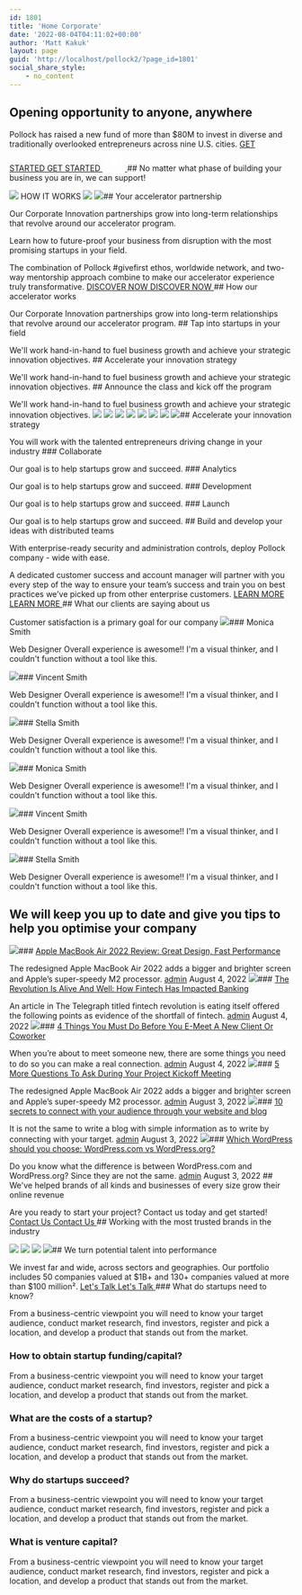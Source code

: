 ```yaml
---
id: 1801
title: 'Home Corporate'
date: '2022-08-04T04:11:02+00:00'
author: 'Matt Kakuk'
layout: page
guid: 'http://localhost/pollock2/?page_id=1801'
social_share_style:
    - no_content
---
```


## Opening opportunity to anyone, anywhere

 Pollock has raised a new fund of more than $80M to invest in diverse and traditionally overlooked entrepreneurs across nine U.S. cities. [ GET STARTED GET STARTED ](https://tplabs.co/pollock/services/) [ <svg fill="none" height="40" viewbox="0 0 40 40" width="40" xmlns="http://www.w3.org/2000/svg"><path clip-rule="evenodd" d="M20 6.25C12.4061 6.25 6.25 12.4061 6.25 20C6.25 27.5939 12.4061 33.75 20 33.75C27.5939 33.75 33.75 27.5939 33.75 20C33.75 12.4061 27.5939 6.25 20 6.25ZM3.75 20C3.75 11.0254 11.0254 3.75 20 3.75C28.9746 3.75 36.25 11.0254 36.25 20C36.25 28.9746 28.9746 36.25 20 36.25C11.0254 36.25 3.75 28.9746 3.75 20Z" fill="white" fill-rule="evenodd"></path><path clip-rule="evenodd" d="M13.8192 20.0692C14.3074 19.5811 15.0989 19.5811 15.587 20.0692L20 24.4822L24.413 20.0692C24.9011 19.5811 25.6926 19.5811 26.1808 20.0692C26.6689 20.5574 26.6689 21.3489 26.1808 21.837L20.8839 27.1339C20.3957 27.622 19.6043 27.622 19.1161 27.1339L13.8192 21.837C13.3311 21.3489 13.3311 20.5574 13.8192 20.0692Z" fill="white" fill-rule="evenodd"></path><path clip-rule="evenodd" d="M20 12.5C20.6904 12.5 21.25 13.0596 21.25 13.75V26.25C21.25 26.9404 20.6904 27.5 20 27.5C19.3096 27.5 18.75 26.9404 18.75 26.25V13.75C18.75 13.0596 19.3096 12.5 20 12.5Z" fill="white" fill-rule="evenodd"></path></svg> ](#next)## No matter what phase of building your business you are in, we can support!

 ![](https://digitaltransformationmanagement.ai/wp-content/uploads/2022/08/corporate1.jpg) [ ](https://www.youtube.com/watch?v=nEntUzCFXv4) HOW IT WORKS ![](https://digitaltransformationmanagement.ai/wp-content/uploads/2022/08/corporate2.webp) ![](https://digitaltransformationmanagement.ai/wp-content/uploads/2022/08/corporate3.webp)## Your accelerator partnership

 Our Corporate Innovation partnerships grow into long-term relationships that revolve around our accelerator program.  
  
Learn how to future-proof your business from disruption with the most promising startups in your field.  
  
The combination of Pollock #givefirst ethos, worldwide network, and two-way mentorship approach combine to make our accelerator experience truly transformative. [ DISCOVER NOW DISCOVER NOW ](https://tplabs.co/pollock/services/)## How our accelerator works

 Our Corporate Innovation partnerships grow into long-term relationships that revolve around our accelerator program. ## Tap into startups in your field

 We'll work hand-in-hand to fuel business growth and achieve your strategic innovation objectives. ## Accelerate your innovation strategy

 We'll work hand-in-hand to fuel business growth and achieve your strategic innovation objectives. ## Announce the class and kick off the program

 We'll work hand-in-hand to fuel business growth and achieve your strategic innovation objectives. ![](https://digitaltransformationmanagement.ai/wp-content/uploads/2022/08/circles.svg) ![](https://digitaltransformationmanagement.ai/wp-content/uploads/2022/09/pollock.svg) ![](https://digitaltransformationmanagement.ai/wp-content/uploads/2022/09/airbnb.svg) ![](https://digitaltransformationmanagement.ai/wp-content/uploads/2022/09/stripe-circle.svg) ![](https://digitaltransformationmanagement.ai/wp-content/uploads/2022/09/solana.svg) ![](https://digitaltransformationmanagement.ai/wp-content/uploads/2022/09/mailchimp.svg) ![](https://digitaltransformationmanagement.ai/wp-content/uploads/2022/09/intercom-circle.svg) ![](https://digitaltransformationmanagement.ai/wp-content/uploads/2022/09/sentry.svg)## Accelerate your innovation strategy

 You will work with the talented entrepreneurs driving change in your industry ### Collaborate

Our goal is to help startups grow and succeed. ### Analytics

Our goal is to help startups grow and succeed. ### Development

Our goal is to help startups grow and succeed. ### Launch

Our goal is to help startups grow and succeed. ## Build and develop your ideas with distributed teams

 With enterprise-ready security and administration controls, deploy Pollock company - wide with ease.   
  
A dedicated customer success and account manager will partner with you every step of the way to ensure your team’s success and train you on best practices we’ve picked up from other enterprise customers. [ LEARN MORE LEARN MORE ](https://tplabs.co/pollock/services/)## What our clients are saying about us

 Customer satisfaction is a primary goal for our company ![](https://digitaltransformationmanagement.ai/wp-content/uploads/2022/08/avatar-01.webp)### Monica Smith

Web Designer Overall experience is awesome!! I'm a visual thinker, and I couldn't function without a tool like this.

 ![](https://digitaltransformationmanagement.ai/wp-content/uploads/2022/08/avatar-02.webp)### Vincent Smith

Web Designer Overall experience is awesome!! I'm a visual thinker, and I couldn't function without a tool like this.

 ![](https://digitaltransformationmanagement.ai/wp-content/uploads/2022/08/avatar-03.webp)### Stella Smith

Web Designer Overall experience is awesome!! I'm a visual thinker, and I couldn't function without a tool like this.

 ![](https://digitaltransformationmanagement.ai/wp-content/uploads/2022/08/avatar-01.webp)### Monica Smith

Web Designer Overall experience is awesome!! I'm a visual thinker, and I couldn't function without a tool like this.

 ![](https://digitaltransformationmanagement.ai/wp-content/uploads/2022/08/avatar-02.webp)### Vincent Smith

Web Designer Overall experience is awesome!! I'm a visual thinker, and I couldn't function without a tool like this.

 ![](https://digitaltransformationmanagement.ai/wp-content/uploads/2022/08/avatar-03.webp)### Stella Smith

Web Designer Overall experience is awesome!! I'm a visual thinker, and I couldn't function without a tool like this.

## We will keep you up to date and give you tips to help you optimise your company

 [![](https://tplabs.co/pollock/wp-content/uploads/2022/08/corporate-new3-370x300.webp)](https://tplabs.co/pollock/apple-macbook-air-2022-review-great-design-fast-performance/)### [Apple MacBook Air 2022 Review: Great Design, Fast Performance](https://tplabs.co/pollock/apple-macbook-air-2022-review-great-design-fast-performance/)

The redesigned Apple MacBook Air 2022 adds a bigger and brighter screen and Apple’s super-speedy M2 processor. [admin](https://tplabs.co/pollock/author/admin/ "View all posts by admin") August 4, 2022 [![](https://tplabs.co/pollock/wp-content/uploads/2022/08/corporate-new2-370x300.webp)](https://tplabs.co/pollock/the-revolution-is-alive-and-well-how-fintech-has-impacted-banking/)### [The Revolution Is Alive And Well: How Fintech Has Impacted Banking](https://tplabs.co/pollock/the-revolution-is-alive-and-well-how-fintech-has-impacted-banking/)

An article in The Telegraph titled fintech revolution is eating itself offered the following points as evidence of the shortfall of fintech. [admin](https://tplabs.co/pollock/author/admin/ "View all posts by admin") August 4, 2022 [![](https://tplabs.co/pollock/wp-content/uploads/2022/08/corporate-new1-370x300.webp)](https://tplabs.co/pollock/when-youre-about-to-meet-someone-new-there-are-some-things-you-need-to-do-so-you-can-make-a-real-connection/)### [4 Things You Must Do Before You E-Meet A New Client Or Coworker](https://tplabs.co/pollock/when-youre-about-to-meet-someone-new-there-are-some-things-you-need-to-do-so-you-can-make-a-real-connection/)

When you’re about to meet someone new, there are some things you need to do so you can make a real connection. [admin](https://tplabs.co/pollock/author/admin/ "View all posts by admin") August 4, 2022 [![](https://tplabs.co/pollock/wp-content/uploads/2022/08/blog-09-370x300.webp)](https://tplabs.co/pollock/5-more-questions-to-ask-during-your-project-kickoff-meeting/)### [5 More Questions To Ask During Your Project Kickoff Meeting](https://tplabs.co/pollock/5-more-questions-to-ask-during-your-project-kickoff-meeting/)

The redesigned Apple MacBook Air 2022 adds a bigger and brighter screen and Apple’s super-speedy M2 processor. [admin](https://tplabs.co/pollock/author/admin/ "View all posts by admin") August 3, 2022 [![](https://tplabs.co/pollock/wp-content/uploads/2022/08/blog-05-370x300.webp)](https://tplabs.co/pollock/10-secrets-to-connect-with-your-audience-through-your-website-and-blog/)### [10 secrets to connect with your audience through your website and blog](https://tplabs.co/pollock/10-secrets-to-connect-with-your-audience-through-your-website-and-blog/)

It is not the same to write a blog with simple information as to write by connecting with your target. [admin](https://tplabs.co/pollock/author/admin/ "View all posts by admin") August 3, 2022 [![](https://tplabs.co/pollock/wp-content/uploads/2022/08/blog-04-370x300.webp)](https://tplabs.co/pollock/which-wordpress-should-you-choose-wordpress-com-vs-wordpress-org/)### [Which WordPress should you choose: WordPress.com vs WordPress.org?](https://tplabs.co/pollock/which-wordpress-should-you-choose-wordpress-com-vs-wordpress-org/)

Do you know what the difference is between WordPress.com and WordPress.org? Since they are not the same. [admin](https://tplabs.co/pollock/author/admin/ "View all posts by admin") August 3, 2022 ## We've helped brands of all kinds and businesses of every size grow their online revenue

 Are you ready to start your project? Contact us today and get started! [ Contact Us Contact Us ](https://tplabs.co/pollock/services/)## Working with the most trusted brands in the industry

 ![](https://digitaltransformationmanagement.ai/wp-content/uploads/2022/09/google.svg) ![](https://digitaltransformationmanagement.ai/wp-content/uploads/2022/09/netflix.svg) ![](https://digitaltransformationmanagement.ai/wp-content/uploads/2022/09/slack.svg) ![](https://digitaltransformationmanagement.ai/wp-content/uploads/2022/09/intercom.svg)## We turn potential talent into performance

 We invest far and wide, across sectors and geographies. Our portfolio includes 50 companies valued at $1B+ and 130+ companies valued at more than $100 million². [ Let's Talk Let's Talk ](https://tplabs.co/pollock/services/)### What do startups need to know?

From a business-centric viewpoint you will need to know your target audience, conduct market research, find investors, register and pick a location, and develop a product that stands out from the market.

### How to obtain startup funding/capital?

From a business-centric viewpoint you will need to know your target audience, conduct market research, find investors, register and pick a location, and develop a product that stands out from the market.

### What are the costs of a startup?

From a business-centric viewpoint you will need to know your target audience, conduct market research, find investors, register and pick a location, and develop a product that stands out from the market.

### Why do startups succeed?

From a business-centric viewpoint you will need to know your target audience, conduct market research, find investors, register and pick a location, and develop a product that stands out from the market.

### What is venture capital?

From a business-centric viewpoint you will need to know your target audience, conduct market research, find investors, register and pick a location, and develop a product that stands out from the market.